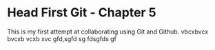 # Head First Git - Chapter 5

This is my first attempt at collaborating using Git and Github.
vbcxbvcx
bvcxb
vcxb
xvc
gfd,sgfd
sg
fdsgfds
gf